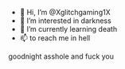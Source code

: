 - 👋 Hi, I’m @Xglitchgaming1X
- 👀 I’m interested in darkness
- 🌱 I’m currently learning death
- 📫 to reach me in hell

<!---
Xglitchgaming1X/rexo is always believing in god,everyone just think they are always alone thats why lemme tell ya' somethin' you have serial killers all around you.
--->goodnight asshole and fuck you
